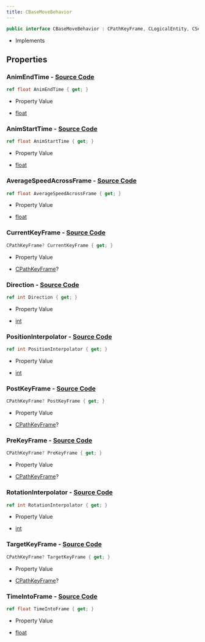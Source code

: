 ```yaml
---
title: CBaseMoveBehavior
---
```


```csharp
public interface CBaseMoveBehavior : CPathKeyFrame, CLogicalEntity, CServerOnlyEntity, CBaseEntity, CEntityInstance, ISchemaClass<CEntityInstance>, ISchemaClass<CBaseEntity>, ISchemaClass<CServerOnlyEntity>, ISchemaClass<CLogicalEntity>, ISchemaClass<CPathKeyFrame>, ISchemaClass<CBaseMoveBehavior>, ISchemaField, ISchemaClass, INativeHandle
```

- Implements

## Properties

### **AnimEndTime** - [Source Code](https://github.com/swiftly-solution/swiftlys2/blob/main/managed/src/SwiftlyS2.Generated/Schemas/Interfaces/CBaseMoveBehavior.cs#L22)

```csharp
ref float AnimEndTime { get; }
```

- Property Value

- [float](https://learn.microsoft.com/dotnet/api/system.single)

### **AnimStartTime** - [Source Code](https://github.com/swiftly-solution/swiftlys2/blob/main/managed/src/SwiftlyS2.Generated/Schemas/Interfaces/CBaseMoveBehavior.cs#L20)

```csharp
ref float AnimStartTime { get; }
```

- Property Value

- [float](https://learn.microsoft.com/dotnet/api/system.single)

### **AverageSpeedAcrossFrame** - [Source Code](https://github.com/swiftly-solution/swiftlys2/blob/main/managed/src/SwiftlyS2.Generated/Schemas/Interfaces/CBaseMoveBehavior.cs#L24)

```csharp
ref float AverageSpeedAcrossFrame { get; }
```

- Property Value

- [float](https://learn.microsoft.com/dotnet/api/system.single)

### **CurrentKeyFrame** - [Source Code](https://github.com/swiftly-solution/swiftlys2/blob/main/managed/src/SwiftlyS2.Generated/Schemas/Interfaces/CBaseMoveBehavior.cs#L26)

```csharp
CPathKeyFrame? CurrentKeyFrame { get; }
```

- Property Value

- [CPathKeyFrame](/docs/api/shared/schemadefinitions/cpathkeyframe)?

### **Direction** - [Source Code](https://github.com/swiftly-solution/swiftlys2/blob/main/managed/src/SwiftlyS2.Generated/Schemas/Interfaces/CBaseMoveBehavior.cs#L36)

```csharp
ref int Direction { get; }
```

- Property Value

- [int](https://learn.microsoft.com/dotnet/api/system.int32)

### **PositionInterpolator** - [Source Code](https://github.com/swiftly-solution/swiftlys2/blob/main/managed/src/SwiftlyS2.Generated/Schemas/Interfaces/CBaseMoveBehavior.cs#L16)

```csharp
ref int PositionInterpolator { get; }
```

- Property Value

- [int](https://learn.microsoft.com/dotnet/api/system.int32)

### **PostKeyFrame** - [Source Code](https://github.com/swiftly-solution/swiftlys2/blob/main/managed/src/SwiftlyS2.Generated/Schemas/Interfaces/CBaseMoveBehavior.cs#L32)

```csharp
CPathKeyFrame? PostKeyFrame { get; }
```

- Property Value

- [CPathKeyFrame](/docs/api/shared/schemadefinitions/cpathkeyframe)?

### **PreKeyFrame** - [Source Code](https://github.com/swiftly-solution/swiftlys2/blob/main/managed/src/SwiftlyS2.Generated/Schemas/Interfaces/CBaseMoveBehavior.cs#L30)

```csharp
CPathKeyFrame? PreKeyFrame { get; }
```

- Property Value

- [CPathKeyFrame](/docs/api/shared/schemadefinitions/cpathkeyframe)?

### **RotationInterpolator** - [Source Code](https://github.com/swiftly-solution/swiftlys2/blob/main/managed/src/SwiftlyS2.Generated/Schemas/Interfaces/CBaseMoveBehavior.cs#L18)

```csharp
ref int RotationInterpolator { get; }
```

- Property Value

- [int](https://learn.microsoft.com/dotnet/api/system.int32)

### **TargetKeyFrame** - [Source Code](https://github.com/swiftly-solution/swiftlys2/blob/main/managed/src/SwiftlyS2.Generated/Schemas/Interfaces/CBaseMoveBehavior.cs#L28)

```csharp
CPathKeyFrame? TargetKeyFrame { get; }
```

- Property Value

- [CPathKeyFrame](/docs/api/shared/schemadefinitions/cpathkeyframe)?

### **TimeIntoFrame** - [Source Code](https://github.com/swiftly-solution/swiftlys2/blob/main/managed/src/SwiftlyS2.Generated/Schemas/Interfaces/CBaseMoveBehavior.cs#L34)

```csharp
ref float TimeIntoFrame { get; }
```

- Property Value

- [float](https://learn.microsoft.com/dotnet/api/system.single)


